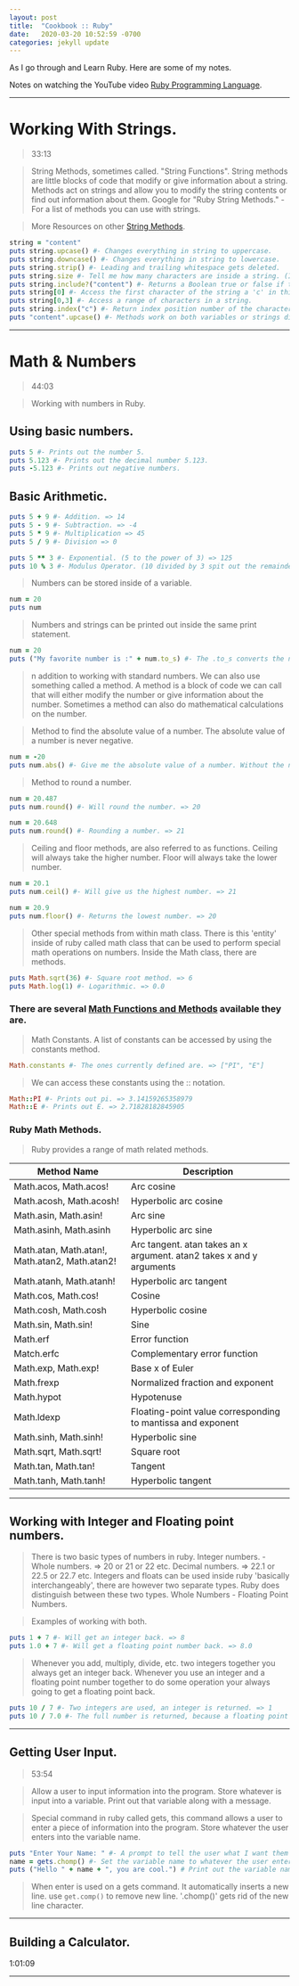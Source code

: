 ```yaml
---
layout: post
title:  "Cookbook :: Ruby"
date:   2020-03-20 10:52:59 -0700
categories: jekyll update
---
```


As I go through and Learn Ruby. Here are some of my notes.


Notes on watching the YouTube video [Ruby Programming Language].

---
# Working With Strings.
> 33:13


> String Methods, sometimes called. "String Functions".
> String methods are little blocks of code that modify or give information about a string.
> Methods act on strings and allow you to modify the string contents or find out information about them.
> Google for "Ruby String Methods." - For a list of methods you can use with strings.

> More Resources on other [String Methods].

```ruby
string = "content"
puts string.upcase() #- Changes everything in string to uppercase.
puts string.downcase() #- Changes everything in string to lowercase.
puts string.strip() #- Leading and trailing whitespace gets deleted.
puts string.size #- Tell me how many characters are inside a string. (Including whitespace.)
puts string.include?("content") #- Returns a Boolean true or false if the string contains the word content.
puts string[0] #- Access the first character of the string a 'c' in this case.
puts string[0,3] #- Access a range of characters in a string.
puts string.index("c") #- Return index position number of the character 'c' in the string.
puts "content".upcase() #- Methods work on both variables or strings directly.
```

---
# Math & Numbers
> 44:03


> Working with numbers in Ruby.

## Using basic numbers.
```ruby
puts 5 #- Prints out the number 5.
puts 5.123 #- Prints out the decimal number 5.123.
puts -5.123 #- Prints out negative numbers.
```

## Basic Arithmetic.
```ruby
puts 5 + 9 #- Addition. => 14
puts 5 - 9 #- Subtraction. => -4
puts 5 * 9 #- Multiplication => 45
puts 5 / 9 #- Division => 0

puts 5 ** 3 #- Exponential. (5 to the power of 3) => 125
puts 10 % 3 #- Modulus Operator. (10 divided by 3 spit out the remainder.) => 1
```

> Numbers can be stored inside of a variable.

```ruby
num = 20
puts num
```

> Numbers and strings can be printed out inside the same print statement.

```ruby
num = 20
puts ("My favorite number is :" + num.to_s) #- The .to_s converts the number into a string.
```

>n addition to working with standard numbers. We can also use something called a method.
> A method is a block of code we can call that will either modify the number or give information about the number.
> Sometimes a method can also do mathematical calculations on the number.

> Method to find the absolute value of a number. The absolute value of a number is never negative.

```ruby
num = -20
puts num.abs() #- Give me the absolute value of a number. Without the negative. => 20
```

> Method to round a number.

```ruby
num = 20.487
puts num.round() #- Will round the number. => 20

num = 20.648
puts num.round() #- Rounding a number. => 21
```

> Ceiling and floor methods, are also referred to as functions.
> Ceiling will always take the higher number.
> Floor will always take the lower number.

```ruby
num = 20.1
puts num.ceil() #- Will give us the highest number. => 21

num = 20.9
puts num.floor() #- Returns the lowest number. => 20
```

> Other special methods from within math class.
> There is this 'entity' inside of ruby called math class that can be used to perform special math operations on numbers.
> Inside the Math class, there are methods.

```ruby
puts Math.sqrt(36) #- Square root method. => 6
puts Math.log(1) #- Logarithmic. => 0.0
```

### There are several [Math Functions and Methods] available they are.

> Math Constants.
> A list of constants can be accessed by using the constants method.

```ruby
Math.constants #- The ones currently defined are. => ["PI", "E"]
```

> We can access these constants using the :: notation.

```ruby
Math::PI #- Prints out pi. => 3.14159265358979
Math::E #- Prints out E. => 2.71828182845905
```

### Ruby Math Methods.

> Ruby provides a range of math related methods.

| Method Name | Description |
|-------------------------------------------------|-------------------------------------------------|
Math.acos, Math.acos! | Arc cosine
Math.acosh, Math.acosh! | Hyperbolic arc cosine
Math.asin, Math.asin! | Arc sine
Math.asinh, Math.asinh | Hyperbolic arc sine
Math.atan, Math.atan!, Math.atan2, Math.atan2! | Arc tangent. atan takes an x argument. atan2 takes x and y arguments
Math.atanh, Math.atanh! | Hyperbolic arc tangent
Math.cos, Math.cos! | Cosine
Math.cosh, Math.cosh | Hyperbolic cosine
Math.sin, Math.sin! | Sine
Math.erf | Error function
Match.erfc | Complementary error function
Math.exp, Math.exp! | Base x of Euler
Math.frexp | Normalized fraction and exponent
Math.hypot | Hypotenuse
Math.ldexp | Floating-point value corresponding to mantissa and exponent
Math.sinh, Math.sinh! |	Hyperbolic sine
Math.sqrt, Math.sqrt! |	Square root
Math.tan, Math.tan! |	Tangent
Math.tanh, Math.tanh! | Hyperbolic tangent

---
## Working with Integer and Floating point numbers.

> There is two basic types of numbers in ruby.
> Integer numbers. - Whole numbers. => 20 or 21 or 22 etc.
> Decimal numbers. => 22.1 or 22.5 or 22.7 etc.
> Integers and floats can be used inside ruby 'basically interchangeably', there are however two separate types.
> Ruby does distinguish between these two types. Whole Numbers - Floating Point Numbers.

> Examples of working with both.

```ruby
puts 1 + 7 #- Will get an integer back. => 8
puts 1.0 + 7 #- Will get a floating point number back. => 8.0
```

> Whenever you add, multiply, divide, etc. two integers together you always get an integer back.
> Whenever you use an integer and a floating point number together to do some operation your always going to get a floating point back.

```ruby
puts 10 / 7 #- Two integers are used, an integer is returned. => 1
puts 10 / 7.0 #- The full number is returned, because a floating point was used. => 1.4285714285714286
```

---
## Getting User Input.
> 53:54

> Allow a user to input information into the program. Store whatever is input into a variable. Print out that variable along with a message.

> Special command in ruby called gets, this command allows a user to enter a piece of information into the program.
> Store whatever the user enters into the variable name.

```ruby
puts "Enter Your Name: " #- A prompt to tell the user what I want them to enter.
name = gets.chomp() #- Set the variable name to whatever the user enters. <= 'Enter Name.'
puts ("Hello " + name + ", you are cool.") # Print out the variable name added to the string Hello.
```
> When enter is used on a gets command. It automatically inserts a new line.
> use `get.comp()` to remove new line.
> '.chomp()' gets rid of the new line character.

---
## Building a Calculator.
1:01:09























---  
[Ruby Programming Language]: https://www.youtube.com/watch?v=t_ispmWmdjY
[String Methods]: https://www.rubyguides.com/2018/01/ruby-string-methods/#How_to_Get_The_String_Length
[Math Functions and Methods]: https://www.techotopia.com/index.php/Ruby_Math_Functions_and_Methods

